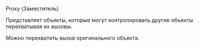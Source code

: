 Proxy (Заместитель)

Представляет объекты, которые могут контролировать другие объекты перехватывая их вызовы.

Можно перехватить вызов оригинального объекта.
